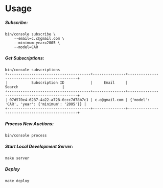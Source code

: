 # Usage
##### Subscribe:
```
bin/console subscribe \
    --email=c.c@gmail.com \
    --minimum-year=2005 \
    --model=CAR
```

##### Get Subscriptions:
```
bin/console subscriptions
+--------------------------------------+---------------+-----------------------------------------------+
|           Subscription ID            |     Email     |                     Search                    |
+--------------------------------------+---------------+-----------------------------------------------+
| 07d570e4-6287-4a22-a728-0ccc7d78b7c1 | c.c@gmail.com | {'model': 'CAR', 'year': {'minimum': '2005'}} |
+--------------------------------------+---------------+-----------------------------------------------+
```

##### Process New Auctions:
```
bin/console process
```

##### Start Local Development Server:
```
make server
```

##### Deploy
```
make deploy
```
